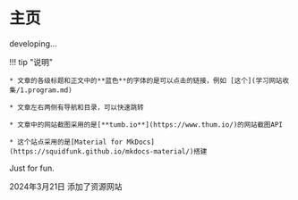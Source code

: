 # 主页

developing...

!!! tip "说明"

    * 文章的各级标题和正文中的**蓝色**的字体的是可以点击的链接，例如 [这个](学习网站收集/1.program.md)

    * 文章左右两侧有导航和目录，可以快速跳转

    * 文章中的网站截图采用的是[**tumb.io**](https://www.thum.io/)的网站截图API

    * 这个站点采用的是[Material for MkDocs](https://squidfunk.github.io/mkdocs-material/)搭建

Just for fun.

2024年3月21日 添加了资源网站